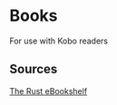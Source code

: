 # Books

For use with Kobo readers

## Sources

[The Rust eBookshelf](https://dieterplex.github.io/rust-ebookshelf/)
